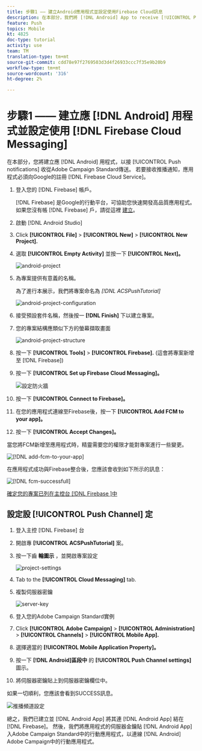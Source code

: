 ```yaml
---
title: 步驟1 —— 建立Android應用程式並設定使用Firebase Cloud訊息
description: 在本部分，我們將 [!DNL Android] App to receive [!UICONTROL Push notifications] 從Adobe Campaign Standard建立。 為了接收推播通知，應用程式必須向Google的註冊 [!DNL Firebase Cloud Service]。
feature: Push
topics: Mobile
kt: 4825
doc-type: tutorial
activity: use
team: TM
translation-type: tm+mt
source-git-commit: cdd78e97f2769503d3d4f26933ccc7f35e9b20b9
workflow-type: tm+mt
source-wordcount: '316'
ht-degree: 2%

---
```



# 步驟1 —— 建立應 [!DNL Android] 用程式並設定使用 [!DNL Firebase Cloud Messaging]

在本部分，您將建立應 [!DNL Android] 用程式，以接 [!UICONTROL Push notifications] 收從Adobe Campaign Standard傳送。 若要接收推播通知，應用程式必須向Google的註冊 [!DNL Firebase Cloud Service]。

1. 登入您的 [!DNL Firebase] 帳戶。

   [!DNL Firebase] 是Google的行動平台，可協助您快速開發高品質應用程式。 如果您沒有帳 [!DNL Firebase] 戶，請從這裡 [建立](https://firebase.google.com)。

2. 啟動 [!DNL Android Studio]
3. Click **[!UICONTROL File]** > **[!UICONTROL New]** > **[!UICONTROL New Project].**
4. 選取 **[!UICONTROL Empty Activity]** 並按一下 **[!UICONTROL Next]。**

   ![android-project](assets/android-project.PNG)

5. 為專案提供有意義的名稱。

   為了進行本展示，我們將專案命名為 *[!DNL ACSPushTutorial]*

   ![android-project-configuration](assets/android-project-configuration.PNG)

6. 接受預設套件名稱，然後按一 **[!DNL Finish]** 下以建立專案。
7. 您的專案結構應類似下方的螢幕擷取畫面

   ![android-project-structure](assets/android-project-structure.PNG)

8. 按一下 **[!UICONTROL Tools]** > **[!UICONTROL Firebase].** (這會將專案新增至 [!DNL Firebase])
9. 按一下 **[!UICONTROL Set up Firebase Cloud Messaging]。**

   ![設定防火牆](assets/android-project-firebase-messaging.PNG)

10. 按一下 **[!UICONTROL Connect to Firebase]。**
11. 在您的應用程式連線至Firebase後，按一下 **[!UICONTROL Add FCM to your app]。**
12. 按一下 **[!UICONTROL Accept Changes]。**

   當您將FCM新增至應用程式時，精靈需要您的權限才能對專案進行一些變更。

   ![[!DNL add-fcm-to-your-app]](assets/firebase-add-fcm-to-app.PNG)

在應用程式成功與Firebase整合後，您應該會收到如下所示的訊息：

![[!DNL fcm-successfull]](assets/android-firebase-success.PNG)

[確定您的專案已列在主控台 [!DNL Firebase ]中](https://console.firebase.google.com/)

## 設定設 [!UICONTROL Push Channel] 定

1. 登入主控 [!DNL Firebase] 台
2. 開啟專 **[!UICONTROL ACSPushTutorial]** 案。
3. 按一下齒 **輪圖示** ，並開啟專案設定

   ![project-settings](assets/firebase-project-settings.PNG)

4. Tab to the **[!UICONTROL Cloud Messaging]** tab.
5. 複製伺服器密鑰

   ![server-key](assets/firebase-server-key.PNG)

6. 登入您的Adobe Campaign Standard實例
7. Click **[!UICONTROL Adobe Campaign]** > **[!UICONTROL Administration]** > **[!UICONTROL Channels]** > **[!UICONTROL Mobile App].**
8. 選擇適當的 **[!UICONTROL Mobile Application Property]。**
9. 按一下 **[!DNL Android]區段中** 的 **[!UICONTROL Push Channel settings]** 圖示。
10. 將伺服器密鑰貼上到伺服器密鑰欄位中。

如果一切順利，您應該會看到SUCCESS訊息。

![推播頻道設定](assets/push-channel-settings.PNG)

總之，我們已建立並 [!DNL Android App] 將其連 [!DNL Android App] 結在 [!DNL Firebase]。 然後，我們將應用程式的伺服器金鑰貼 [!DNL Android App] 入Adobe Campaign Standard中的行動應用程式，以連線 [!DNL Android] Adobe Campaign中的行動應用程式。

